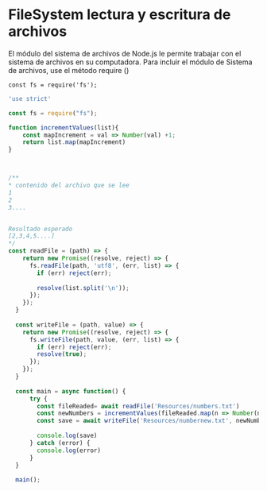 # FileSystem lectura y escritura de archivos

El módulo del sistema de archivos de Node.js le 
permite trabajar con el sistema de archivos en su computadora. 
Para incluir el módulo de Sistema de archivos, use el método require ()

    const fs = require('fs');

```javascript
'use strict'

const fs = require("fs");

function incrementValues(list){
    const mapIncrement = val => Number(val) +1;
    return list.map(mapIncrement)
}



/**
* contenido del archivo que se lee
1
2
3....


Resultado esperado 
[2,3,4,5....]
*/
const readFile = (path) => {
    return new Promise((resolve, reject) => {
      fs.readFile(path, 'utf8', (err, list) => {
        if (err) reject(err);
  
        resolve(list.split('\n'));
      });
    });
  }
  
  const writeFile = (path, value) => {
    return new Promise((resolve, reject) => {
      fs.writeFile(path, value, (err, list) => {
        if (err) reject(err);
        resolve(true);
      });
    });
  }
  
  const main = async function() {
      try {
        const fileReaded= await readFile('Resources/numbers.txt')
        const newNumbers = incrementValues(fileReaded.map(n => Number(n)));
        const save = await writeFile('Resources/numbernew.txt', newNumbers)
        
        console.log(save)
      } catch (error) {
        console.log(error)
      }   
  }
  
  main();
```


